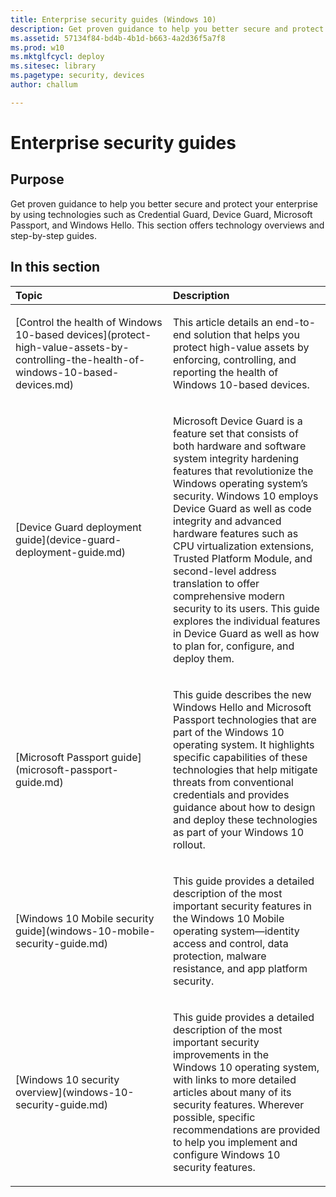 ```yaml
---
title: Enterprise security guides (Windows 10)
description: Get proven guidance to help you better secure and protect your enterprise by using technologies such as Credential Guard, Device Guard, Microsoft Passport, and Windows Hello. This section offers technology overviews and step-by-step guides.
ms.assetid: 57134f84-bd4b-4b1d-b663-4a2d36f5a7f8
ms.prod: w10
ms.mktglfcycl: deploy
ms.sitesec: library
ms.pagetype: security, devices
author: challum

---
```


# Enterprise security guides

## Purpose

Get proven guidance to help you better secure and protect your enterprise by using technologies such as Credential Guard, Device Guard, Microsoft Passport, and Windows Hello. This section offers technology overviews and step-by-step guides.

## In this section

<table>
<colgroup>
<col width="50%" />
<col width="50%" />
</colgroup>
<thead>
<tr class="header">
<th align="left">Topic</th>
<th align="left">Description</th>
</tr>
</thead>
<tbody>
<tr class="odd">
<td align="left"><p>[Control the health of Windows 10-based devices](protect-high-value-assets-by-controlling-the-health-of-windows-10-based-devices.md)</p></td>
<td align="left"><p>This article details an end-to-end solution that helps you protect high-value assets by enforcing, controlling, and reporting the health of Windows 10-based devices.</p></td>
</tr>
<tr class="even">
<td align="left"><p>[Device Guard deployment guide](device-guard-deployment-guide.md)</p></td>
<td align="left"><p>Microsoft Device Guard is a feature set that consists of both hardware and software system integrity hardening features that revolutionize the Windows operating system’s security. Windows 10 employs Device Guard as well as code integrity and advanced hardware features such as CPU virtualization extensions, Trusted Platform Module, and second-level address translation to offer comprehensive modern security to its users. This guide explores the individual features in Device Guard as well as how to plan for, configure, and deploy them.</p></td>
</tr>
<tr class="odd">
<td align="left"><p>[Microsoft Passport guide](microsoft-passport-guide.md)</p></td>
<td align="left"><p>This guide describes the new Windows Hello and Microsoft Passport technologies that are part of the Windows 10 operating system. It highlights specific capabilities of these technologies that help mitigate threats from conventional credentials and provides guidance about how to design and deploy these technologies as part of your Windows 10 rollout.</p></td>
</tr>
<tr class="even">
<td align="left"><p>[Windows 10 Mobile security guide](windows-10-mobile-security-guide.md)</p></td>
<td align="left"><p>This guide provides a detailed description of the most important security features in the Windows 10 Mobile operating system—identity access and control, data protection, malware resistance, and app platform security.</p></td>
</tr>
<tr class="odd">
<td align="left"><p>[Windows 10 security overview](windows-10-security-guide.md)</p></td>
<td align="left"><p>This guide provides a detailed description of the most important security improvements in the Windows 10 operating system, with links to more detailed articles about many of its security features. Wherever possible, specific recommendations are provided to help you implement and configure Windows 10 security features.</p></td>
</tr>
</tbody>
</table>
 
 
 
